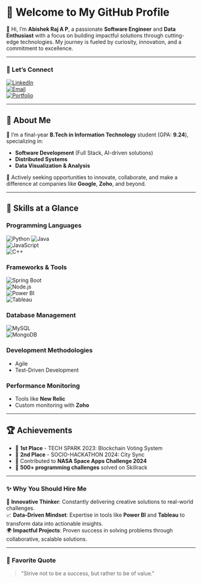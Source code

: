# 🌟 **Welcome to My GitHub Profile**  

👋 Hi, I’m **Abishek Raj A P**, a passionate **Software Engineer** and **Data Enthusiast** with a focus on building impactful solutions through cutting-edge technologies. My journey is fueled by curiosity, innovation, and a commitment to excellence.

---

### 🔗 **Let’s Connect**  

[![LinkedIn](https://img.shields.io/badge/LinkedIn-0A66C2?style=for-the-badge&logo=linkedin&logoColor=white)](https://linkedin.com/in/abishek-raj-ap-453420243)  
[![Email](https://img.shields.io/badge/Email-D14836?style=for-the-badge&logo=gmail&logoColor=white)](mailto:apabishekraj@gmail.com)  
[![Portfolio](https://img.shields.io/badge/Portfolio-4285F4?style=for-the-badge&logo=google-chrome&logoColor=white)](#)  

---

## 🌟 **About Me**  

🚀 I’m a final-year **B.Tech in Information Technology** student (GPA: **9.24**), specializing in:  
- **Software Development** (Full Stack, AI-driven solutions)  
- **Distributed Systems**  
- **Data Visualization & Analysis**  

💼 Actively seeking opportunities to innovate, collaborate, and make a difference at companies like **Google**, **Zoho**, and beyond.

---

## 🎯 **Skills at a Glance**  

### **Programming Languages**  
![Python](https://img.shields.io/badge/Python-%233776AB.svg?style=flat-square&logo=python&logoColor=yellow) ![Java](https://img.shields.io/badge/Java-%23ED8B00.svg?style=flat-square&logo=java&logoColor=white)  
![JavaScript](https://img.shields.io/badge/JavaScript-%23F7DF1E.svg?style=flat-square&logo=javascript&logoColor=black)  
![C++](https://img.shields.io/badge/C++-%2300599C.svg?style=flat-square&logo=c%2B%2B&logoColor=white)  

### **Frameworks & Tools**  
![Spring Boot](https://img.shields.io/badge/Spring%20Boot-%236DB33F.svg?style=flat-square&logo=spring&logoColor=white)  
![Node.js](https://img.shields.io/badge/Node.js-%23339933.svg?style=flat-square&logo=node.js&logoColor=white)  
![Power BI](https://img.shields.io/badge/Power%20BI-%23F2C811.svg?style=flat-square&logo=powerbi&logoColor=black)  
![Tableau](https://img.shields.io/badge/Tableau-%23E97627.svg?style=flat-square&logo=tableau&logoColor=white)  

### **Database Management**  
![MySQL](https://img.shields.io/badge/MySQL-%234479A1.svg?style=flat-square&logo=mysql&logoColor=white)  
![MongoDB](https://img.shields.io/badge/MongoDB-%2347A248.svg?style=flat-square&logo=mongodb&logoColor=white)  

### **Development Methodologies**  
- Agile  
- Test-Driven Development  

### **Performance Monitoring**  
- Tools like **New Relic**  
- Custom monitoring with **Zoho**  

---

## 🏆 **Achievements**  

- 🥇 **1st Place** - TECH SPARK 2023: Blockchain Voting System  
- 🥈 **2nd Place** - SOCIO-HACKATHON 2024: City Sync  
- 🌌 Contributed to **NASA Space Apps Challenge 2024**  
- 🎯 **500+ programming challenges** solved on Skillrack  

---

### ✨ **Why You Should Hire Me**  

🚀 **Innovative Thinker**: Constantly delivering creative solutions to real-world challenges.  
📈 **Data-Driven Mindset**: Expertise in tools like **Power BI** and **Tableau** to transform data into actionable insights.  
🌍 **Impactful Projects**: Proven success in solving problems through collaborative, scalable solutions.  

---

### 💬 **Favorite Quote**  
> "Strive not to be a success, but rather to be of value."  

